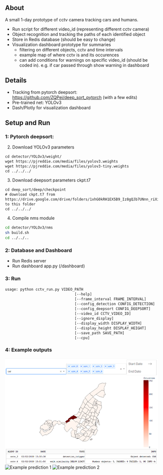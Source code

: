 ## About 

A small 1-day prototype of cctv camera tracking cars and humans. 

- Run script for different video_id (representing different cctv camera)
- Object recognition and tracking the paths of each identified object
- Store in Redis database (should be easy to change)
- Visualization dashboard prototype for summaries
  - filtering on different objects, cctv and time intervals
  - example map of where cctv is and its occurences
  - can add conditions for warnings on specific video_id (should be coded in). e.g. if car passed through show warning in dashboard

## Details
- Tracking from pytorch deepsort: https://github.com/ZQPei/deep_sort_pytorch (with a few edits)
- Pre-trained net: YOLOv3
- Dash/Plotly for visualization dashboard

## Setup and Run

### 1: Pytorch deepsort:

2. Download YOLOv3 parameters
```
cd detector/YOLOv3/weight/
wget https://pjreddie.com/media/files/yolov3.weights
wget https://pjreddie.com/media/files/yolov3-tiny.weights
cd ../../../
```

3. Download deepsort parameters ckpt.t7
```
cd deep_sort/deep/checkpoint
# download ckpt.t7 from 
https://drive.google.com/drive/folders/1xhG0kRH1EX5B9_Iz8gQJb7UNnn_riXi6 to this folder
cd ../../../
```  

4. Compile nms module
```bash
cd detector/YOLOv3/nms
sh build.sh
cd ../../..
```
### 2: Database and Dashboard
- Run Redis server
- Run dashboard app.py (/dashboard)

### 3: Run
```
usage: python cctv_run.py VIDEO_PATH
                                [--help] 
                                [--frame_interval FRAME_INTERVAL]
                                [--config_detection CONFIG_DETECTION]
                                [--config_deepsort CONFIG_DEEPSORT]
                                [--video_id CCTV_VIDEO_ID]
                                [--ignore_display]
                                [--display_width DISPLAY_WIDTH]
                                [--display_height DISPLAY_HEIGHT]
                                [--save_path SAVE_PATH]          
                                [--cpu]          
```

### 4: Example outputs
![Visualization app](demo/visualization_app.png)
![Example prediction 1](demo/predict.gif)
![Example prediction 2](demo/predict_2.gif)
